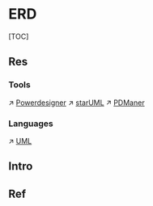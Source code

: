 # ERD

[TOC]



## Res
### Tools
↗ [Powerdesigner](../CASE%20Tools/Upper%20CASE%20Tools/Design%20&%20Visualization/Powerdesigner.md)
↗ [starUML](../CASE%20Tools/Upper%20CASE%20Tools/Design%20&%20Visualization/starUML.md)
↗ [PDManer](../CASE%20Tools/Upper%20CASE%20Tools/Design%20&%20Visualization/PDManer.md)


### Languages
↗ [UML](UML.md)


## Intro


## Ref

